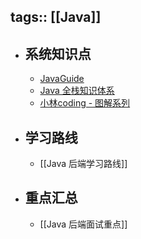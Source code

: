tags:: [[Java]]
---

- ## 系统知识点
	- [JavaGuide](https://javaguide.cn)
	- [Java 全栈知识体系](https://pdai.tech/)
	- [小林coding - 图解系列](https://xiaolincoding.com/)
- ## 学习路线
	- [[Java 后端学习路线]]
- ## 重点汇总
	- [[Java 后端面试重点]]